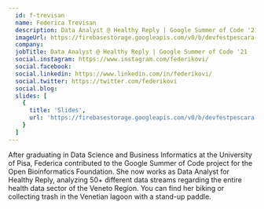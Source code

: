 ```yaml
---
  id: f-trevisan
  name: Federica Trevisan
  description: Data Analyst @ Healthy Reply | Google Summer of Code '21
  imageUrl: https://firebasestorage.googleapis.com/v0/b/devfestpescara-2023.appspot.com/o/speakers%2Ff-trevisan.png?alt=media&token=74431e90-ba40-47ce-b7ee-4c78dc9701af
  company: 
  jobTitle: Data Analyst @ Healthy Reply | Google Summer of Code '21
  social.instagram: https://www.instagram.com/federikovi/
  social.facebook: 
  social.linkedin: https://www.linkedin.com/in/federikovi/
  social.twitter: https://twitter.com/federikovi
  social.blog: 
  slides: [
    {
      title: 'Slides',
      url: 'https://firebasestorage.googleapis.com/v0/b/devfestpescara-2023.appspot.com/o/slides%2FVenice%20is%20a%20triwizard%20maze.pdf?alt=media&token=0beed0aa-c6ea-4d59-8c08-f36d16ef15db'
    }
  ]
---
```

After graduating in Data Science and Business Informatics at the University of Pisa, Federica contributed to the Google Summer of Code project for the Open Bioinformatics Foundation. 
She now works as Data Analyst for Healthy Reply, analyzing 50+ different data streams regarding the entire health data sector of the Veneto Region.
You can find her biking or collecting trash in the Venetian lagoon with a stand-up paddle.
  